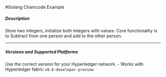 #Golang Chaincode Example

##### Description

Store two integers, initialize both integers with values.
Core functionality is to Subtract from one person and add to the other person.

***

##### Versions and Supported Platforms
Use the correct version for your Hyperledger network.
	- Works with Hyperledger fabric `v0.6-developer-preview`
